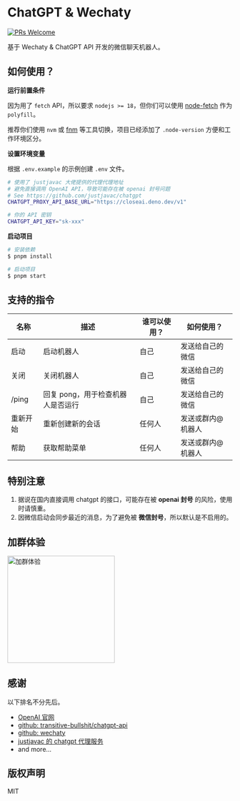 # ChatGPT & Wechaty

<a href="https://git1.mediinfo.cn/mdfe/developer/web-docs/-/merge_requests" target="_blank" rel="noopener noreferrer">
  <img src="https://img.shields.io/badge/PRs-welcome-brightgreen?style=flat-square" alt="PRs Welcome" />
</a>

基于 Wechaty & ChatGPT API 开发的微信聊天机器人。

## 如何使用？

**运行前置条件**

因为用了 `fetch` API，所以要求 `nodejs >= 18`，但你们可以使用 [node-fetch][node-fetch] 作为 `polyfill`。

推荐你们使用 `nvm` 或 [fnm][fnm] 等工具切换，项目已经添加了 `.node-version` 方便和工作环境区分。

**设置环境变量**

根据 `.env.example` 的示例创建 `.env` 文件。

```sh
# 使用了 justjavac 大佬提供的代理代理地址
# 避免直接调用 OpenAI API，导致可能存在被 openai 封号问题
# See https://github.com/justjavac/chatgpt
CHATGPT_PROXY_API_BASE_URL="https://closeai.deno.dev/v1"

# 你的 API 密钥
CHATGPT_API_KEY="sk-xxx"
```

**启动项目**

```sh
# 安装依赖
$ pnpm install

# 启动项目
$ pnpm start
```

## 支持的指令

| 名称     | 描述                              | 谁可以使用？ | 如何使用？        |
| -------- | --------------------------------- | ------------ | ----------------- |
| 启动     | 启动机器人                        | 自己         | 发送给自己的微信  |
| 关闭     | 关闭机器人                        | 自己         | 发送给自己的微信  |
| /ping    | 回复 pong，用于检查机器人是否运行 | 自己         | 发送给自己的微信  |
| 重新开始 | 重新创建新的会话                  | 任何人       | 发送或群内@机器人 |
| 帮助     | 获取帮助菜单                      | 任何人       | 发送或群内@机器人 |

## 特别注意

1. 据说在国内直接调用 chatgpt 的接口，可能存在被 **openai 封号** 的风险，使用时请慎重。
2. 因微信启动会同步最近的消息，为了避免被 **微信封号**，所以默认是不启用的。

## 加群体验

<img src="https://user-images.githubusercontent.com/7506913/227771731-ed6febf3-a6bb-44c7-95d6-b48acd4fdf0c.jpeg" alt="加群体验" width="240px" />

## 感谢

以下排名不分先后。

- [OpenAI 官网](https://openai.com/)
- [github: transitive-bullshit/chatgpt-api](https://github.com/transitive-bullshit/chatgpt-api)
- [github: wechaty](https://github.com/wechaty/)
- [justjavac 的 chatgpt 代理服务](https://github.com/justjavac/chatgpt)
- and more...

## 版权声明

MIT

[fnm]: https://github.com/Schniz/fnm
[node-fetch]: https://www.npmjs.com/package/node-fetch
